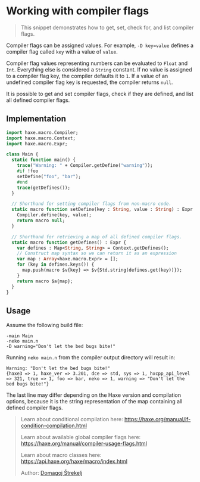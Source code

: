 [tags]: / "conditional-compilation,expression-macro"

# Working with compiler flags

> This snippet demonstrates how to get, set, check for, and list compiler flags.

Compiler flags can be assigned values. For example, `-D key=value` defines a compiler flag called `key` with a value of `value`.

Compiler flag values representing numbers can be evaluated to `Float` and `Int`. Everything else is considered a `String` constant. If no value is assigned to a compiler flag key, the compiler defaults it to `1`. If a value of an undefined compiler flag key is requested, the compiler returns `null`.

It is possible to get and set compiler flags, check if they are defined, and list all defined compiler flags.

## Implementation
```haxe
import haxe.macro.Compiler;
import haxe.macro.Context;
import haxe.macro.Expr;

class Main {
  static function main() {
    trace("Warning: " + Compiler.getDefine("warning"));
    #if !foo
    setDefine("foo", "bar");
    #end
    trace(getDefines());
  }

  // Shorthand for setting compiler flags from non-macro code.
  static macro function setDefine(key : String, value : String) : Expr {
    Compiler.define(key, value);
    return macro null;
  }

  // Shorthand for retrieving a map of all defined compiler flags.
  static macro function getDefines() : Expr {
    var defines : Map<String, String> = Context.getDefines();
    // Construct map syntax so we can return it as an expression
    var map : Array<haxe.macro.Expr> = [];
    for (key in defines.keys()) {
      map.push(macro $v{key} => $v{Std.string(defines.get(key))});
    }
    return macro $a{map};
  }
}
```

## Usage

Assume the following build file:

```hxml
-main Main
-neko main.n
-D warning="Don't let the bed bugs bite!"
```

Running `neko main.n` from the compiler output directory will result in:

```
Warning: "Don't let the bed bugs bite!"
{haxe3 => 1, haxe_ver => 3.201, dce => std, sys => 1, hxcpp_api_level => 321, true => 1, foo => bar, neko => 1, warning => "Don't let the bed bugs bite!"}
```

The last line may differ depending on the Haxe version and compilation options, because it is the string representation of the map containing all defined compiler flags.

> Learn about conditional compilation here: <https://haxe.org/manual/lf-condition-compilation.html>
>
> Learn about available global compiler flags here: <https://haxe.org/manual/compiler-usage-flags.html>
> 
> Learn about macro classes here: <https://api.haxe.org/haxe/macro/index.html>
>
> Author: [Domagoj Štrekelj](https://github.com/dstrekelj)
